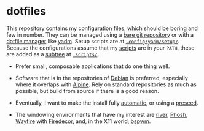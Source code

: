 # dotfiles

This repository contains my configuration files, which should be boring 
and few in number. They can be managed using a [bare git 
repository][bare] or with a [dotfile manager][dots] like [yadm][yadm]. 
Setup scripts are at [`.config/yadm/setup/`](../.config/yadm/setup/). 
Because the configurations assume that my [scripts][scrp] are in your 
`PATH`, these are added as a [subtree][atla] at 
[`.scripts/`](../.scripts).

-   Prefer small, composable applications that do one thing well.

-   Software that is in the repositories of [Debian][debn] is preferred, 
    especially where it overlaps with [Alpine][alpn]. Rely on standard 
    repositories as much as possible, but build from source if there is 
    a good reason.

-   Eventually, I want to make the install fully [automatic][auto], or 
    using a [preseed][seed].

-   The windowing environments that have my interest are [river][rivr], 
    [Phosh][phsh], [Wayfire][wayf] with [Firedecor][fdec], and, in the 
    X11 world, [bspwm][bspw].

[atla]: https://www.atlassian.com/git/tutorials/git-subtree
[scrp]: https://github.com/slakkenhuis/scripts
[dots]: https://dotfiles.github.io/utilities/
[yadm]: https://yadm.io/
[bare]: https://cblte.github.io/sammelsurium/configs/the-best-way-to-store-your-dotfiles/
[debn]: https://packages.debian.org/
[alpn]: https://pkgs.alpinelinux.org/packages
[auto]: https://debian-handbook.info/browse/stable/sect.automated-installation.html
[seed]: https://wiki.debian.org/DebianInstaller/Preseed
[phsh]: https://wiki.postmarketos.org/wiki/Phosh
[rivr]: https://github.com/riverwm/river
[wayf]: https://wayfire.org/
[fdec]: https://github.com/AhoyISki/Firedecor
[bspw]: https://github.com/baskerville/bspwm
